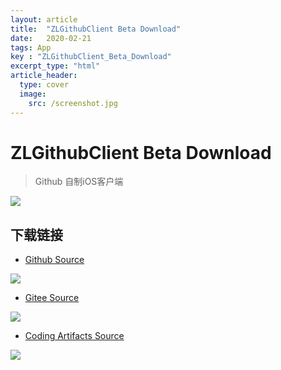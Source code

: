 ```yaml
---
layout: article
title:  "ZLGithubClient Beta Download"
date:   2020-02-21
tags: App
key : "ZLGithubClient_Beta_Download"
excerpt_type: "html"
article_header:
  type: cover
  image:
    src: /screenshot.jpg
---
```


# ZLGithubClient Beta Download


> Github 自制iOS客户端     

![][4]

## 下载链接

- [Github Source][1]

![][5]

- [Gitee Source][2]

![][6]

- [Coding Artifacts Source][3]

![][7]


[1]: itms-services://?action=download-manifest&url=https://existorlive.github.io/public/GithubClient/Github/manifest.plist

[2]: itms-services://?action=download-manifest&url=https://existorlive.gitee.io/public/GithubClient/Gitee/manifest.plist

[3]: itms-services://?action=download-manifest&url=https://existorlive.gitee.io/public/GithubClient/CodingArtifacts/manifest.plist

[4]: /public/GithubClient/ipa/icon-57.png

[5]: /public/GithubClient/QRCode/Github.png

[6]: /public/GithubClient/QRCode/Gitee.png

[7]: /public/GithubClient/QRCode/Coding.png



